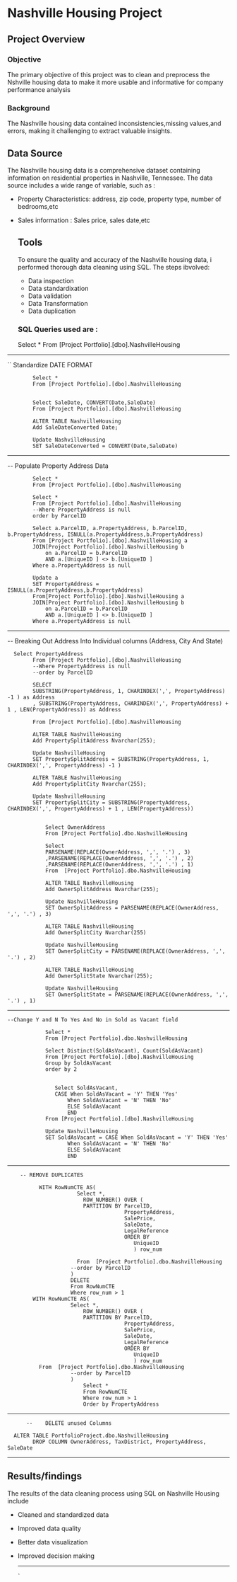 # Nashville Housing Project

## Project Overview
### Objective
The primary objective of this project  was to clean and preprocess the Nshville housing data to make it more usable and informative for company performance analysis
### Background
The Nashville housing data contained inconsistencies,missing values,and errors, making it challenging to extract valuable insights.

## Data Source
The Nashville housing data is a comprehensive dataset containing information on residential properties in Nashville, Tennessee. The data source includes a wide range of variable, such as :
- Property Characteristics: address, zip code, property type, number of bedrooms,etc
- Sales information : Sales price, sales date,etc

  ## Tools
  To ensure the quality and accuracy of the Nashville housing data, i performed thorough data cleaning using SQL.  The steps ibvolved:
  - Data inspection
  - Data standardixation
  - Data validation
  - Data Transformation
  - Data duplication

   ### SQL Queries used are :
 
    Select *
			From [Project Portfolio].[dbo].NashvilleHousing
------------------------------------------------------------------------------------------------------------------------------------------------------------------------------------------
 ``  Standardize DATE FORMAT

			Select *
			From [Project Portfolio].[dbo].NashvilleHousing


			Select SaleDate, CONVERT(Date,SaleDate)
			From [Project Portfolio].[dbo].NashvilleHousing

			ALTER TABLE NashvilleHousing
			Add SaleDateConverted Date;

			Update NashvilleHousing
			SET SaleDateConverted = CONVERT(Date,SaleDate)

------------------------------------------------------------------------------------------------------------------------------------------------------------------------------------------

-- Populate Property Address Data

			Select *
			From [Project Portfolio].[dbo].NashvilleHousing

			Select *
			From [Project Portfolio].[dbo].NashvilleHousing
			--Where PropertyAddress is null
			order by ParcelID

			Select a.ParcelID, a.PropertyAddress, b.ParcelID, b.PropertyAddress, ISNULL(a.PropertyAddress,b.PropertyAddress)
			From [Project Portfolio].[dbo].NashvilleHousing a
			JOIN[Project Portfolio].[dbo].NashvilleHousing b
				on a.ParcelID = b.ParcelID
				AND a.[UniqueID ] <> b.[UniqueID ]
			Where a.PropertyAddress is null

			Update a
			SET PropertyAddress = ISNULL(a.PropertyAddress,b.PropertyAddress)
			From[Project Portfolio].[dbo].NashvilleHousing a
			JOIN[Project Portfolio].[dbo].NashvilleHousing b
				on a.ParcelID = b.ParcelID
				AND a.[UniqueID ] <> b.[UniqueID ]
			Where a.PropertyAddress is null

-----------------------------------------------------------------------------------------------------------------------------------------------------------------------------------------

 -- Breaking Out Address Into  Individual columns (Address, City And State)
		
      Select PropertyAddress
			From [Project Portfolio].[dbo].NashvilleHousing
			--Where PropertyAddress is null
			--order by ParcelID

			SELECT
			SUBSTRING(PropertyAddress, 1, CHARINDEX(',', PropertyAddress) -1 ) as Address
			, SUBSTRING(PropertyAddress, CHARINDEX(',', PropertyAddress) + 1 , LEN(PropertyAddress)) as Address

			From [Project Portfolio].[dbo].NashvilleHousing

			ALTER TABLE NashvilleHousing
			Add PropertySplitAddress Nvarchar(255);

			Update NashvilleHousing
			SET PropertySplitAddress = SUBSTRING(PropertyAddress, 1, CHARINDEX(',', PropertyAddress) -1 )

			ALTER TABLE NashvilleHousing
			Add PropertySplitCity Nvarchar(255);

			Update NashvilleHousing
			SET PropertySplitCity = SUBSTRING(PropertyAddress, CHARINDEX(',', PropertyAddress) + 1 , LEN(PropertyAddress))


				Select OwnerAddress
				From [Project Portfolio].dbo.NashvilleHousing

				Select
				PARSENAME(REPLACE(OwnerAddress, ',', '.') , 3)
				,PARSENAME(REPLACE(OwnerAddress, ',', '.') , 2)
				,PARSENAME(REPLACE(OwnerAddress, ',', '.') , 1)
				From  [Project Portfolio].dbo.NashvilleHousing

				ALTER TABLE NashvilleHousing
				Add OwnerSplitAddress Nvarchar(255);

				Update NashvilleHousing
				SET OwnerSplitAddress = PARSENAME(REPLACE(OwnerAddress, ',', '.') , 3)

				ALTER TABLE NashvilleHousing
				Add OwnerSplitCity Nvarchar(255)

				Update NashvilleHousing
				SET OwnerSplitCity = PARSENAME(REPLACE(OwnerAddress, ',', '.') , 2)

				ALTER TABLE NashvilleHousing
				Add OwnerSplitState Nvarchar(255);

				Update NashvilleHousing
				SET OwnerSplitState = PARSENAME(REPLACE(OwnerAddress, ',', '.') , 1)

------------------------------------------------------------------------------------------------------------------------------------------------------------------------------------------
  
    --Change Y and N To Yes And No in Sold as Vacant field

				Select *
				From [Project Portfolio].dbo.NashvilleHousing

				Select Distinct(SoldAsVacant), Count(SoldAsVacant)
				From [Project Portfolio].[dbo].NashvilleHousing
				Group by SoldAsVacant
				order by 2


				   Select SoldAsVacant,
				   CASE When SoldAsVacant = 'Y' THEN 'Yes'
					   When SoldAsVacant = 'N' THEN 'No'
					   ELSE SoldAsVacant
					   END
				From [Project Portfolio].[dbo].NashvilleHousing

				Update NashvilleHousing
				SET SoldAsVacant = CASE When SoldAsVacant = 'Y' THEN 'Yes'
					   When SoldAsVacant = 'N' THEN 'No'
					   ELSE SoldAsVacant
					   END
------------------------------------------------------------------------------------------------------------------------------------------------------------------------------------------

        -- REMOVE DUPLICATES

              WITH RowNumCTE AS(
						  Select *,
							ROW_NUMBER() OVER (
							PARTITION BY ParcelID,
										 PropertyAddress,
										 SalePrice,
										 SaleDate,
										 LegalReference
										 ORDER BY
											UniqueID
											) row_num

						  From  [Project Portfolio].dbo.NashvilleHousing
						--order by ParcelID
						)
						DELETE
						From RowNumCTE
						Where row_num > 1
            WITH RowNumCTE AS(
						Select *,
							ROW_NUMBER() OVER (
							PARTITION BY ParcelID,
										 PropertyAddress,
										 SalePrice,
										 SaleDate,
										 LegalReference
										 ORDER BY
											UniqueID
											) row_num
              From  [Project Portfolio].dbo.NashvilleHousing
						--order by ParcelID
						)
					    	Select *
					    	From RowNumCTE
					    	Where row_num > 1
						    Order by PropertyAddress
------------------------------------------------------------------------------------------------------------------------------------------------------------------------------------------
          
          --	DELETE unused Columns
			
      ALTER TABLE PortfolioProject.dbo.NashvilleHousing
			DROP COLUMN OwnerAddress, TaxDistrict, PropertyAddress, SaleDate


   --------------------------------------------------------------------------------------------------------------------------------------------------------------------------------------

## Results/findings
The results of the data cleaning process using SQL on Nashville Housing include 
- Cleaned and standardized data
- Improved data quality
- Better data visualization
- Improved decision making

  --------------------------------------------------------------------------------------------------------------------------------------------------------------------------------------
   

























    `
